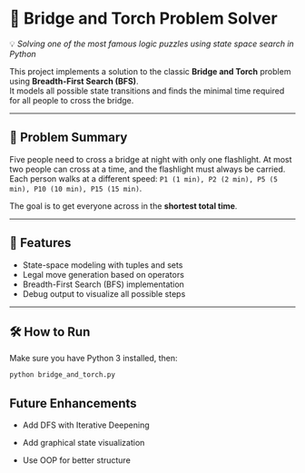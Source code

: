 # 🔦 Bridge and Torch Problem Solver

💡 _Solving one of the most famous logic puzzles using state space search in Python_

This project implements a solution to the classic **Bridge and Torch** problem using **Breadth-First Search (BFS)**.  
It models all possible state transitions and finds the minimal time required for all people to cross the bridge.

---

## 🧠 Problem Summary

Five people need to cross a bridge at night with only one flashlight. At most two people can cross at a time, and the flashlight must always be carried.  
Each person walks at a different speed: `P1 (1 min), P2 (2 min), P5 (5 min), P10 (10 min), P15 (15 min)`.

The goal is to get everyone across in the **shortest total time**.

---

## 🚀 Features

- State-space modeling with tuples and sets
- Legal move generation based on operators
- Breadth-First Search (BFS) implementation
- Debug output to visualize all possible steps

---

## 🛠️ How to Run

Make sure you have Python 3 installed, then:

```bash
python bridge_and_torch.py
```

## Future Enhancements

- Add DFS with Iterative Deepening

- Add graphical state visualization

- Use OOP for better structure
